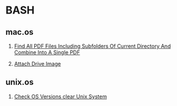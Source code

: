 # BASH #


## mac.os ##

1. [Find All PDF Files Including Subfolders Of Current Directory And Combine Into A Single PDF](/bash/bash.mac.os.find.pdf.files.combine.into.single.pdf.sh)

1. [Attach Drive Image](/bash/bash.mac.os.attach.drive.image.sh)

## unix.os ##

1. [Check OS Versions clear Unix System](/bash/bash.unix.os.function.check.os.system.sh)